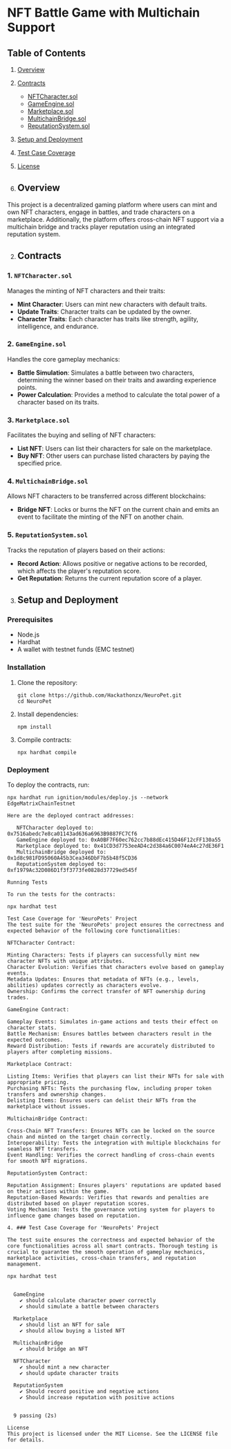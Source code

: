 # NFT Battle Game with Multichain Support

## Table of Contents
1. [Overview](#overview)
2. [Contracts](#contracts)
   - [NFTCharacter.sol](#1-nftcharactersol)
   - [GameEngine.sol](#2-gameenginesol)
   - [Marketplace.sol](#3-marketplacesol)
   - [MultichainBridge.sol](#4-multichainbridgesol)
   - [ReputationSystem.sol](#5-reputationsystemsol)
3. [Setup and Deployment](#setup-and-deployment)
4. [Test Case Coverage](#test-case-coverage)
5. [License](#license)


1. ## Overview

This project is a decentralized gaming platform where users can mint and own NFT characters, engage in battles, and trade characters on a marketplace. Additionally, the platform offers cross-chain NFT support via a multichain bridge and tracks player reputation using an integrated reputation system.

2. ## Contracts

### 1. `NFTCharacter.sol`
Manages the minting of NFT characters and their traits:
- **Mint Character**: Users can mint new characters with default traits.
- **Update Traits**: Character traits can be updated by the owner.
- **Character Traits**: Each character has traits like strength, agility, intelligence, and endurance.

### 2. `GameEngine.sol`
Handles the core gameplay mechanics:
- **Battle Simulation**: Simulates a battle between two characters, determining the winner based on their traits and awarding experience points.
- **Power Calculation**: Provides a method to calculate the total power of a character based on its traits.

### 3. `Marketplace.sol`
Facilitates the buying and selling of NFT characters:
- **List NFT**: Users can list their characters for sale on the marketplace.
- **Buy NFT**: Other users can purchase listed characters by paying the specified price.

### 4. `MultichainBridge.sol`
Allows NFT characters to be transferred across different blockchains:
- **Bridge NFT**: Locks or burns the NFT on the current chain and emits an event to facilitate the minting of the NFT on another chain.

### 5. `ReputationSystem.sol`
Tracks the reputation of players based on their actions:
- **Record Action**: Allows positive or negative actions to be recorded, which affects the player's reputation score.
- **Get Reputation**: Returns the current reputation score of a player.

3. ## Setup and Deployment

### Prerequisites

- Node.js
- Hardhat
- A wallet with testnet funds (EMC testnet)

### Installation

1. Clone the repository:
    ```
    git clone https://github.com/Hackathonzx/NeuroPet.git
    cd NeuroPet
    ```

2. Install dependencies:
    ```
    npm install
    ```

3. Compile contracts:
    ```
    npx hardhat compile
    ```

### Deployment

To deploy the contracts, run:

```
npx hardhat run ignition/modules/deploy.js --network EdgeMatrixChainTestnet

Here are the deployed contract addresses:

   NFTCharacter deployed to: 0x7516abedc7e8ca01143ad636a6963B9887FC7Cf6
   GameEngine deployed to: 0xA0BF7F60ec762cc7b88dEc415D46F12cFF130a55
   Marketplace deployed to: 0x41CD3d7753eeAD4c2d384a6C0074eA4c27dE36F1
   MultichainBridge deployed to: 0x1d8c981FD95060A45b3Cea346DbF7b5b48f5CD36
   ReputationSystem deployed to: 0xf1979Ac32D086D1f3f3773fe0828d37729ed545f

Running Tests

To run the tests for the contracts:

npx hardhat test

Test Case Coverage for 'NeuroPets' Project
The test suite for the 'NeuroPets' project ensures the correctness and expected behavior of the following core functionalities:

NFTCharacter Contract:

Minting Characters: Tests if players can successfully mint new character NFTs with unique attributes.
Character Evolution: Verifies that characters evolve based on gameplay events.
Metadata Updates: Ensures that metadata of NFTs (e.g., levels, abilities) updates correctly as characters evolve.
Ownership: Confirms the correct transfer of NFT ownership during trades.

GameEngine Contract:

Gameplay Events: Simulates in-game actions and tests their effect on character stats.
Battle Mechanism: Ensures battles between characters result in the expected outcomes.
Reward Distribution: Tests if rewards are accurately distributed to players after completing missions.

Marketplace Contract:

Listing Items: Verifies that players can list their NFTs for sale with appropriate pricing.
Purchasing NFTs: Tests the purchasing flow, including proper token transfers and ownership changes.
Delisting Items: Ensures users can delist their NFTs from the marketplace without issues.

MultichainBridge Contract:

Cross-Chain NFT Transfers: Ensures NFTs can be locked on the source chain and minted on the target chain correctly.
Interoperability: Tests the integration with multiple blockchains for seamless NFT transfers.
Event Handling: Verifies the correct handling of cross-chain events for smooth NFT migrations.

ReputationSystem Contract:

Reputation Assignment: Ensures players' reputations are updated based on their actions within the game.
Reputation-Based Rewards: Verifies that rewards and penalties are distributed based on player reputation scores.
Voting Mechanism: Tests the governance voting system for players to influence game changes based on reputation.

4. ### Test Case Coverage for 'NeuroPets' Project

The test suite ensures the correctness and expected behavior of the core functionalities across all smart contracts. Thorough testing is crucial to guarantee the smooth operation of gameplay mechanics, marketplace activities, cross-chain transfers, and reputation management.

npx hardhat test


  GameEngine
    ✔ should calculate character power correctly
    ✔ should simulate a battle between characters

  Marketplace
    ✔ should list an NFT for sale
    ✔ should allow buying a listed NFT

  MultichainBridge
    ✔ should bridge an NFT

  NFTCharacter
    ✔ should mint a new character
    ✔ should update character traits

  ReputationSystem
    ✔ Should record positive and negative actions
    ✔ Should increase reputation with positive actions


  9 passing (2s)

License
This project is licensed under the MIT License. See the LICENSE file for details.


